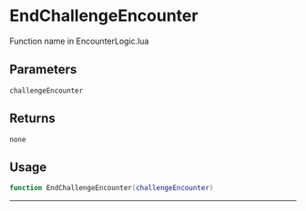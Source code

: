 # EndChallengeEncounter
Function name in EncounterLogic.lua
## Parameters
`challengeEncounter`
## Returns
`none`
## Usage
```lua
function EndChallengeEncounter(challengeEncounter)
```
---
